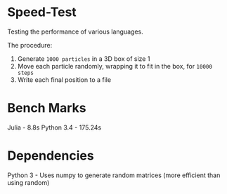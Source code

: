 Speed-Test
==========

Testing the performance of various languages.

The procedure:

1. Generate `1000 particles` in a 3D box of size 1
2. Move each particle randomly, wrapping it to fit in the box, for `10000 steps`
3. Write each final position to a file

Bench Marks
==========

Julia - 8.8s
Python 3.4 - 175.24s

Dependencies
==========

Python 3 - Uses numpy to generate random matrices (more efficient than 
using random)

